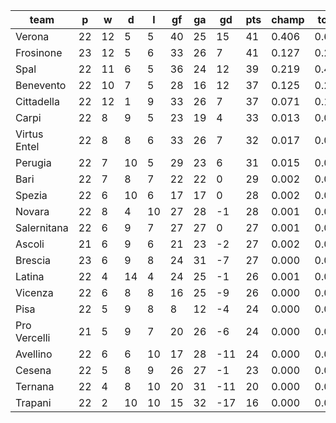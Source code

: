 |     team     | p  | w  | d  | l  | gf | ga | gd  | pts | champ | top2  | top3  | top4  |  5-7  | bot4  | bot3  | bot2  |
|--------------|----|----|----|----|----|----|-----|-----|-------|-------|-------|-------|-------|-------|-------|-------|
| Verona       | 22 | 12 |  5 |  5 | 40 | 25 |  15 |  41 | 0.406 | 0.632 | 0.776 | 0.864 | 0.111 | 0.000 | 0.000 | 0.000|
| Frosinone    | 23 | 12 |  5 |  6 | 33 | 26 |   7 |  41 | 0.127 | 0.298 | 0.464 | 0.621 | 0.274 | 0.000 | 0.000 | 0.000|
| Spal         | 22 | 11 |  6 |  5 | 36 | 24 |  12 |  39 | 0.219 | 0.430 | 0.603 | 0.735 | 0.198 | 0.000 | 0.000 | 0.000|
| Benevento    | 22 | 10 |  7 |  5 | 28 | 16 |  12 |  37 | 0.125 | 0.291 | 0.466 | 0.618 | 0.270 | 0.000 | 0.000 | 0.000|
| Cittadella   | 22 | 12 |  1 |  9 | 33 | 26 |   7 |  37 | 0.071 | 0.181 | 0.308 | 0.449 | 0.339 | 0.001 | 0.000 | 0.000|
| Carpi        | 22 |  8 |  9 |  5 | 23 | 19 |   4 |  33 | 0.013 | 0.040 | 0.091 | 0.165 | 0.321 | 0.007 | 0.003 | 0.000|
| Virtus Entel | 22 |  8 |  8 |  6 | 33 | 26 |   7 |  32 | 0.017 | 0.054 | 0.115 | 0.201 | 0.330 | 0.005 | 0.002 | 0.001|
| Perugia      | 22 |  7 | 10 |  5 | 29 | 23 |   6 |  31 | 0.015 | 0.046 | 0.099 | 0.166 | 0.309 | 0.009 | 0.005 | 0.001|
| Bari         | 22 |  7 |  8 |  7 | 22 | 22 |   0 |  29 | 0.002 | 0.007 | 0.016 | 0.035 | 0.147 | 0.047 | 0.022 | 0.007|
| Spezia       | 22 |  6 | 10 |  6 | 17 | 17 |   0 |  28 | 0.002 | 0.006 | 0.017 | 0.034 | 0.133 | 0.058 | 0.030 | 0.011|
| Novara       | 22 |  8 |  4 | 10 | 27 | 28 |  -1 |  28 | 0.001 | 0.003 | 0.009 | 0.022 | 0.099 | 0.092 | 0.053 | 0.021|
| Salernitana  | 22 |  6 |  9 |  7 | 27 | 27 |   0 |  27 | 0.001 | 0.004 | 0.010 | 0.024 | 0.106 | 0.085 | 0.046 | 0.018|
| Ascoli       | 21 |  6 |  9 |  6 | 21 | 23 |  -2 |  27 | 0.002 | 0.004 | 0.013 | 0.031 | 0.119 | 0.078 | 0.043 | 0.016|
| Brescia      | 23 |  6 |  9 |  8 | 24 | 31 |  -7 |  27 | 0.000 | 0.000 | 0.001 | 0.003 | 0.024 | 0.271 | 0.169 | 0.078|
| Latina       | 22 |  4 | 14 |  4 | 24 | 25 |  -1 |  26 | 0.001 | 0.002 | 0.006 | 0.014 | 0.071 | 0.132 | 0.075 | 0.029|
| Vicenza      | 22 |  6 |  8 |  8 | 16 | 25 |  -9 |  26 | 0.000 | 0.000 | 0.001 | 0.002 | 0.026 | 0.264 | 0.161 | 0.073|
| Pisa         | 22 |  5 |  9 |  8 |  8 | 12 |  -4 |  24 | 0.000 | 0.000 | 0.001 | 0.002 | 0.015 | 0.330 | 0.213 | 0.098|
| Pro Vercelli | 21 |  5 |  9 |  7 | 20 | 26 |  -6 |  24 | 0.000 | 0.001 | 0.001 | 0.004 | 0.028 | 0.291 | 0.193 | 0.098|
| Avellino     | 22 |  6 |  6 | 10 | 17 | 28 | -11 |  24 | 0.000 | 0.000 | 0.000 | 0.000 | 0.010 | 0.464 | 0.335 | 0.187|
| Cesena       | 22 |  5 |  8 |  9 | 26 | 27 |  -1 |  23 | 0.000 | 0.001 | 0.004 | 0.011 | 0.067 | 0.159 | 0.093 | 0.040|
| Ternana      | 22 |  4 |  8 | 10 | 20 | 31 | -11 |  20 | 0.000 | 0.000 | 0.000 | 0.000 | 0.002 | 0.746 | 0.634 | 0.463|
| Trapani      | 22 |  2 | 10 | 10 | 15 | 32 | -17 |  16 | 0.000 | 0.000 | 0.000 | 0.000 | 0.000 | 0.958 | 0.925 | 0.858|

